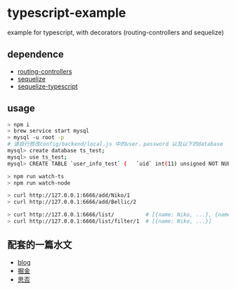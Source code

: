 # typescript-example
example for typescript, with decorators (routing-controllers and sequelize)

## dependence

- [routing-controllers](https://github.com/typestack/routing-controllers)
- [sequelize](https://github.com/sequelize/sequelize)
- [sequelize-typescript](https://github.com/RobinBuschmann/sequelize-typescript)

## usage

```bash
> npm i
> brew service start mysql
> mysql -u root -p
# 请自行修改config/backend/local.js 中的user、password 以及以下的database
mysql> create database ts_test;
mysql> use ts_test;
mysql> CREATE TABLE `user_info_test` (   `uid` int(11) unsigned NOT NULL AUTO_INCREMENT,   `name` varchar(11) NOT NULL,   `age` int(3) DEFAULT '0',   `gender` int(1) NOT NULL,   PRIMARY KEY (`uid`) ) ENGINE=InnoDB DEFAULT CHARSET=utf8;

> npm run watch-ts
> npm run watch-node

> curl http://127.0.0.1:6666/add/Niko/1
> curl http://127.0.0.1:6666/add/Bellic/2

> curl http://127.0.0.1:6666/list/          # [{name: Niko, ...}, {name: Bellic, ...}]
> curl http://127.0.0.1:6666/list/filter/1  # [{name: Niko, ...}]
```

## 配套的一篇水文

- [blog](https://blog.jiasm.org/2018/07/21/TypeScript%E5%9C%A8node%E9%A1%B9%E7%9B%AE%E4%B8%AD%E7%9A%84%E5%AE%9E%E8%B7%B5/)
- [掘金](https://juejin.im/post/5b5413755188251aab713d14)
- [思否](https://segmentfault.com/a/1190000015719697)
